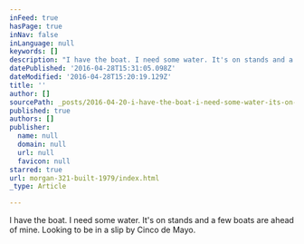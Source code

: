```yaml
---
inFeed: true
hasPage: true
inNav: false
inLanguage: null
keywords: []
description: "I have the boat. I need some water. It's on stands and a few boats are ahead of mine. Looking to be in a slip by Cinco de Mayo."
datePublished: '2016-04-28T15:31:05.098Z'
dateModified: '2016-04-28T15:20:19.129Z'
title: ''
author: []
sourcePath: _posts/2016-04-20-i-have-the-boat-i-need-some-water-its-on-stands-and-a-few.md
published: true
authors: []
publisher:
  name: null
  domain: null
  url: null
  favicon: null
starred: true
url: morgan-321-built-1979/index.html
_type: Article

---
```

I have the boat. I need some water. It's on stands and a few boats are ahead of mine. Looking to be in a slip by Cinco de Mayo.